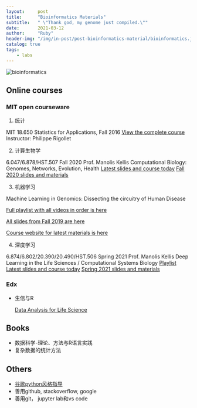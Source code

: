 ```yaml
---
layout:     post
title:      "Bioinformatics Materials"
subtitle:   " \"Thank god, my genome just compiled.\""
date:       2021-03-12
author:     "Ruby"
header-img: "/img/in-post/post-bioinformatics-material/bioinformatics.jpg"
catalog: true
tags:
    - labs
---
```


![bioinformatics](/img/in-post/post-bioinformatics-material/bioinformatics.jpg)

## Online courses

### MIT open courseware

1.  统计

   MIT 18.650 Statistics for Applications, Fall 2016
   [View the complete course](https://ocw.mit.edu/courses/mathematics/18-650-statistics-for-applications-fall-2016/)
   Instructor: Philippe Rigollet

2.  计算生物学

   6.047/6.878/HST.507 Fall 2020 Prof. Manolis Kellis
   Computational Biology: Genomes, Networks, Evolution, Health
   [Latest slides and course today](http://stellar.mit.edu/S/course/6/fa20/6.047)
   [Fall 2020 slides and materials](http://stellar.mit.edu/S/course/6/fa20/6.047/materials.html)

3.  机器学习

   Machine Learning in Genomics: Dissecting the circuitry of Human Disease 

   [Full playlist with all videos in order is here](https://www.youtube.com/playlist?list=PLypiXJdtIca6U5uQOCHjP9Op3gpa177fK)

   [All slides from Fall 2019 are here](https://stellar.mit.edu/S/course/6/fa19/6.047/materials.html)

   [Course website for latest materials is here](http://stellar.mit.edu/S/course/6/fa20/6.047/)

4.  深度学习

   6.874/6.802/20.390/20.490/HST.506 Spring 2021 Prof. Manolis Kellis
   Deep Learning in the Life Sciences / Computational Systems Biology
   [Playlist](https://youtube.com/playlist?list=PLypiXJdtIca5sxV7aE3-PS9fYX3vUdIOX)
   [Latest slides and course today](https://mit6874.github.io/)
   [Spring 2021 slides and materials](https://canvas.mit.edu/courses/7499)

### Edx

- 生信与R

  [Data Analysis for Life Science](https://courses.edx.org/dashboard/programs/e15999cc-51c8-4be0-a482-9d67b4626250/)

## Books

- 数据科学-理论、方法与R语言实践
- 复杂数据的统计方法

## Others

- [谷歌python风格指导](https://google.github.io/styleguide/pyguide.html)
- 善用github, stackoverflow, google
- 善用git， jupyter lab和vs code

